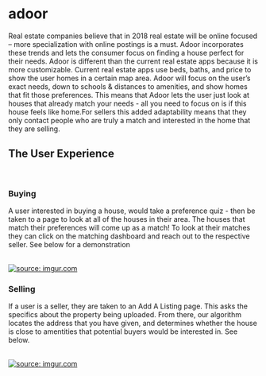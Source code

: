 <h1>adoor</h1>

<p> Real estate companies believe that in 2018 real estate will be online focused – more specialization with online postings is a must. Adoor incorporates these trends and lets the consumer focus on finding a house perfect for their needs. Adoor is different than the current real estate apps because it is more customizable. Current real estate apps use beds, baths, and price to show the user homes in a certain map area. Adoor will focus on the user’s exact needs, down to schools & distances to amenities, and show homes that fit those preferences. This means that Adoor lets the user just look at houses that already match your needs - all you need to focus on is if this house feels like home.For sellers this added adaptability means that they only contact people who are truly a match and interested in the home that they are selling. </p>

<h2>The User Experience</h2>
<br>
<h3>Buying</h3>
<p>A user interested in buying a house, would take a preference quiz - then be taken to a page to look at all of the houses in their area. The houses that match their preferences will come up as a match! To look at their matches they can click on the matching dashboard and reach out to the respective seller. See below for a demonstration</p>
<br>
<a href="https://imgur.com/a9Z4sMB"><img src="https://imgur.com/a9Z4sMB.gif" title="source: imgur.com" /></a>

<br>

<h3>Selling</h3>
<p>If a user is a seller, they are taken to an Add A Listing page. This asks the specifics about the property being uploaded. From there, our algorithm locates the address that you have given, and determines whether the house is close to amentities that potential buyers would be interested in. See below.</p>
<br>
<a href="https://imgur.com/8VSyUdQ"><img src="https://i.imgur.com/8VSyUdQ.gif" title="source: imgur.com" /></a>





